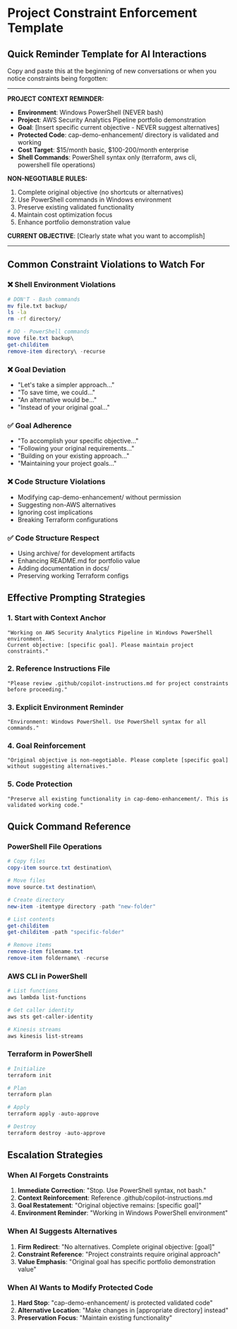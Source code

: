 # Project Constraint Enforcement Template

## Quick Reminder Template for AI Interactions

Copy and paste this at the beginning of new conversations or when you notice constraints being forgotten:

---

**PROJECT CONTEXT REMINDER:**
- **Environment**: Windows PowerShell (NEVER bash)
- **Project**: AWS Security Analytics Pipeline portfolio demonstration
- **Goal**: [Insert specific current objective - NEVER suggest alternatives]
- **Protected Code**: cap-demo-enhancement/ directory is validated and working
- **Cost Target**: $15/month basic, $100-200/month enterprise
- **Shell Commands**: PowerShell syntax only (terraform, aws cli, powershell file operations)

**NON-NEGOTIABLE RULES:**
1. Complete original objective (no shortcuts or alternatives)
2. Use PowerShell commands in Windows environment
3. Preserve existing validated functionality
4. Maintain cost optimization focus
5. Enhance portfolio demonstration value

**CURRENT OBJECTIVE**: [Clearly state what you want to accomplish]

---

## Common Constraint Violations to Watch For

### ❌ Shell Environment Violations
```bash
# DON'T - Bash commands
mv file.txt backup/
ls -la
rm -rf directory/
```

```powershell
# DO - PowerShell commands
move file.txt backup\
get-childitem
remove-item directory\ -recurse
```

### ❌ Goal Deviation
- "Let's take a simpler approach..."
- "To save time, we could..."
- "An alternative would be..."
- "Instead of your original goal..."

### ✅ Goal Adherence
- "To accomplish your specific objective..."
- "Following your original requirements..."
- "Building on your existing approach..."
- "Maintaining your project goals..."

### ❌ Code Structure Violations
- Modifying cap-demo-enhancement/ without permission
- Suggesting non-AWS alternatives
- Ignoring cost implications
- Breaking Terraform configurations

### ✅ Code Structure Respect
- Using archive/ for development artifacts
- Enhancing README.md for portfolio value
- Adding documentation in docs/
- Preserving working Terraform configs

## Effective Prompting Strategies

### 1. Start with Context Anchor
```
"Working on AWS Security Analytics Pipeline in Windows PowerShell environment. 
Current objective: [specific goal]. Please maintain project constraints."
```

### 2. Reference Instructions File
```
"Please review .github/copilot-instructions.md for project constraints before proceeding."
```

### 3. Explicit Environment Reminder
```
"Environment: Windows PowerShell. Use PowerShell syntax for all commands."
```

### 4. Goal Reinforcement
```
"Original objective is non-negotiable. Please complete [specific goal] without suggesting alternatives."
```

### 5. Code Protection
```
"Preserve all existing functionality in cap-demo-enhancement/. This is validated working code."
```

## Quick Command Reference

### PowerShell File Operations
```powershell
# Copy files
copy-item source.txt destination\

# Move files  
move source.txt destination\

# Create directory
new-item -itemtype directory -path "new-folder"

# List contents
get-childitem
get-childitem -path "specific-folder"

# Remove items
remove-item filename.txt
remove-item foldername\ -recurse
```

### AWS CLI in PowerShell
```powershell
# List functions
aws lambda list-functions

# Get caller identity
aws sts get-caller-identity

# Kinesis streams
aws kinesis list-streams
```

### Terraform in PowerShell
```powershell
# Initialize
terraform init

# Plan
terraform plan

# Apply
terraform apply -auto-approve

# Destroy
terraform destroy -auto-approve
```

## Escalation Strategies

### When AI Forgets Constraints
1. **Immediate Correction**: "Stop. Use PowerShell syntax, not bash."
2. **Context Reinforcement**: Reference .github/copilot-instructions.md
3. **Goal Restatement**: "Original objective remains: [specific goal]"
4. **Environment Reminder**: "Working in Windows PowerShell environment"

### When AI Suggests Alternatives
1. **Firm Redirect**: "No alternatives. Complete original objective: [goal]"
2. **Constraint Reference**: "Project constraints require original approach"
3. **Value Emphasis**: "Original goal has specific portfolio demonstration value"

### When AI Wants to Modify Protected Code
1. **Hard Stop**: "cap-demo-enhancement/ is protected validated code"
2. **Alternative Location**: "Make changes in [appropriate directory] instead"
3. **Preservation Focus**: "Maintain existing functionality"
